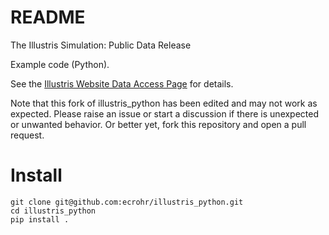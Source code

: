 # README #

The Illustris Simulation: Public Data Release

Example code (Python).

See the [Illustris Website Data Access Page](http://www.illustris-project.org/data/) for details.

Note that this fork of illustris_python has been edited and may not work as expected. Please raise an issue or start a discussion if there is unexpected or unwanted behavior. Or better yet, fork this repository and open a pull request. 

# Install


```
git clone git@github.com:ecrohr/illustris_python.git
cd illustris_python
pip install .
```
